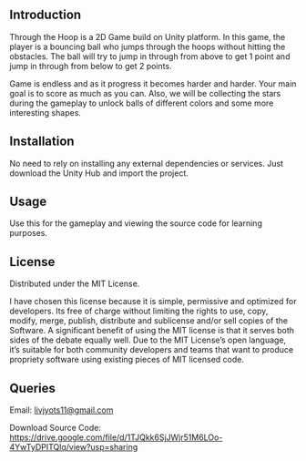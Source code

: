 ## Introduction
 
Through the Hoop is a 2D Game build on Unity platform. In this game, the player is a bouncing ball who jumps through the hoops without hitting the obstacles. The ball will try to jump in through from above to get 1 point and jump in through from below to get 2 points. 

Game is endless and as it progress it becomes harder and harder. Your main goal is to score as much as you can. Also, we will be collecting the stars during the gameplay to unlock balls of different colors and some more interesting shapes.


## Installation

No need to rely on installing any external dependencies or services. Just download the Unity Hub and import the project.


## Usage

Use this for the gameplay and viewing the source code for learning purposes.

## License
Distributed under the MIT License. 

I have chosen this license because it is simple, permissive and optimized for developers. Its free of charge without limiting the rights to use, copy, modify, merge, publish, distribute and sublicense and/or sell copies of the Software. A significant benefit of using the MIT license is that it serves both sides of the debate equally well. Due to the MIT License’s open language, it’s suitable for both community developers and teams that want to produce propriety software using existing pieces of MIT licensed code.

## Queries
Email: livjyots11@gmail.com

Download Source Code: https://drive.google.com/file/d/1TJQkk6SjJWjr51M6LOo-4YwTyDPITQlq/view?usp=sharing
